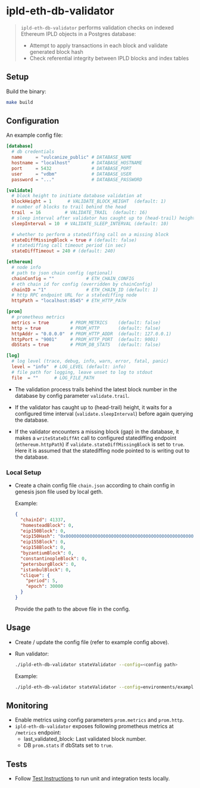 # ipld-eth-db-validator

> `ipld-eth-db-validator` performs validation checks on indexed Ethereum IPLD objects in a Postgres database:
> * Attempt to apply transactions in each block and validate generated block hash
> * Check referential integrity between IPLD blocks and index tables

## Setup

Build the binary:

```bash
make build
```

## Configuration

An example config file:

```toml
[database]
  # db credentials
  name     = "vulcanize_public" # DATABASE_NAME
  hostname = "localhost"        # DATABASE_HOSTNAME
  port     = 5432               # DATABASE_PORT
  user     = "vdbm"             # DATABASE_USER
  password = "..."              # DATABASE_PASSWORD

[validate]
  # block height to initiate database validation at
  blockHeight = 1      # VALIDATE_BLOCK_HEIGHT  (default: 1)
  # number of blocks to trail behind the head
  trail  = 16         # VALIDATE_TRAIL  (default: 16)
  # sleep interval after validator has caught up to (head-trail) height (in sec)
  sleepInterval = 10  # VALIDATE_SLEEP_INTERVAL (default: 10)

  # whether to perform a statediffing call on a missing block
  stateDiffMissingBlock = true # (default: false)
  # statediffing call timeout period (in sec)
  stateDiffTimeout = 240 # (default: 240)

[ethereum]
  # node info
  # path to json chain config (optional)
  chainConfig = ""            # ETH_CHAIN_CONFIG
  # eth chain id for config (overridden by chainConfig)
  chainID = "1"               # ETH_CHAIN_ID (default: 1)
  # http RPC endpoint URL for a statediffing node
  httpPath = "localhost:8545" # ETH_HTTP_PATH

[prom]
  # prometheus metrics
  metrics = true        # PROM_METRICS    (default: false)
  http = true           # PROM_HTTP       (default: false)
  httpAddr = "0.0.0.0"  # PROM_HTTP_ADDR  (default: 127.0.0.1)
  httpPort = "9001"     # PROM_HTTP_PORT  (default: 9001)
  dbStats = true        # PROM_DB_STATS   (default: false)

[log]
  # log level (trace, debug, info, warn, error, fatal, panic)
  level = "info"  # LOG_LEVEL (default: info)
  # file path for logging, leave unset to log to stdout
  file  = ""      # LOG_FILE_PATH
```


* The validation process trails behind the latest block number in the database by config parameter `validate.trail`.

* If the validator has caught up to (head-trail) height, it waits for a configured time interval (`validate.sleepInterval`) before again querying the database.

* If the validator encounters a missing block (gap) in the database, it makes a `writeStateDiffAt` call to configured statediffing endpoint (`ethereum.httpPath`) if `validate.stateDiffMissingBlock` is set to `true`. Here it is assumed that the statediffing node pointed to is writing out to the database.

### Local Setup

* Create a chain config file `chain.json` according to chain config in genesis json file used by local geth.

  Example:

  ```json
  {
    "chainId": 41337,
    "homesteadBlock": 0,
    "eip150Block": 0,
    "eip150Hash": "0x0000000000000000000000000000000000000000000000000000000000000000",
    "eip155Block": 0,
    "eip158Block": 0,
    "byzantiumBlock": 0,
    "constantinopleBlock": 0,
    "petersburgBlock": 0,
    "istanbulBlock": 0,
    "clique": {
      "period": 5,
      "epoch": 30000
    }
  }
  ```

  Provide the path to the above file in the config.

## Usage

* Create / update the config file (refer to example config above).

* Run validator:

  ```bash
  ./ipld-eth-db-validator stateValidator --config=<config path>
  ```

  Example:

  ```bash
  ./ipld-eth-db-validator stateValidator --config=environments/example.toml
  ```

## Monitoring

* Enable metrics using config parameters `prom.metrics` and `prom.http`.
* `ipld-eth-db-validator` exposes following prometheus metrics at `/metrics` endpoint:
  * last_validated_block: Last validated block number.
  * DB `prom.stats` if dbStats set to `true`.

## Tests

* Follow [Test Instructions](./test/README.md) to run unit and integration tests locally.
